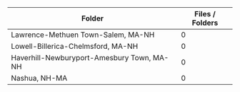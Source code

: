 | Folder                                     |   Files / Folders |
|--------------------------------------------|-------------------|
| Lawrence-Methuen Town-Salem, MA-NH         |                 0 |
| Lowell-Billerica-Chelmsford, MA-NH         |                 0 |
| Haverhill-Newburyport-Amesbury Town, MA-NH |                 0 |
| Nashua, NH-MA                              |                 0 |